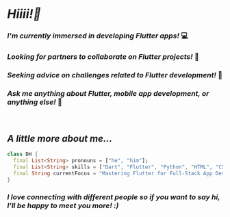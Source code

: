 # *Hiiii!👋*

### *I'm currently immersed in developing Flutter apps!* 💻

### *Looking for partners to collaborate on Flutter projects!* 🤝

### *Seeking advice on challenges related to Flutter development!* 🤔

### *Ask me anything about Flutter, mobile app development, or anything else!* 💬

<br>

## *A little more about me...*

```dart
class DH {
  final List<String> pronouns = ["he", "him"];
  final List<String> skills = ["Dart", "Flutter", "Python", "HTML", "CSS", "Javascript"];
  final String currentFocus = "Mastering Flutter for Full-Stack App Development";
}
```
### *I love connecting with different people so if you want to say hi, I'll be happy to meet you more! :)*


